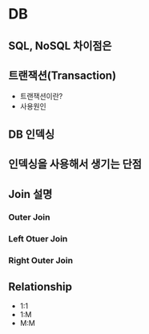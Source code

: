 # DB

## SQL, NoSQL 차이점은

## 트랜잭션(Transaction)
+ 트랜잭션이란?
+ 사용원인

## DB 인덱싱

## 인덱싱을 사용해서 생기는 단점

## Join 설명
### Outer Join

### Left Otuer Join

### Right Outer Join

## Relationship
+ 1:1
+ 1:M
+ M:M

